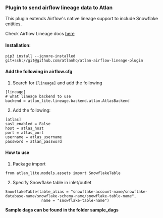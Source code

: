 
### Plugin to send airflow lineage data to Atlan

This plugin extends Airflow's native lineage support to include Snowflake entities. 

Check Airflow Lineage docs [here](https://airflow.apache.org/docs/stable/lineage.html)

#### Installation:

`pip3 install --ignore-installed git+ssh://git@github.com/atlanhq/atlan-airflow-lineage-plugin`

#### Add the following in airflow.cfg
1. Search for `[lineage]` and add the following
```
[lineage]
# what lineage backend to use
backend = atlan_lite.lineage.backend.atlan.AtlasBackend
```

2. Add the following: 
```
[atlas]
sasl_enabled = False
host = atlas_host
port = atlas_port
username = atlas_username
password = atlan_password
```

#### How to use

1. Package import 
```
from atlan_lite.models.assets import SnowflakeTable
```

2. Specify Snowflake table in inlet/outlet

```
SnowflakeTable(table_alias = "snowflake-account-name/snowflake-database-name/snowflake-schema-name/snowflake-table-name",
                name = "snowflake-table-name")

```

**Sample dags can be found in the folder sample_dags**


